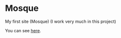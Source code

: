 # Mosque
My first site (Mosque)
(I work very much in this project)

You can see [here](https://duckduckgo.com).

